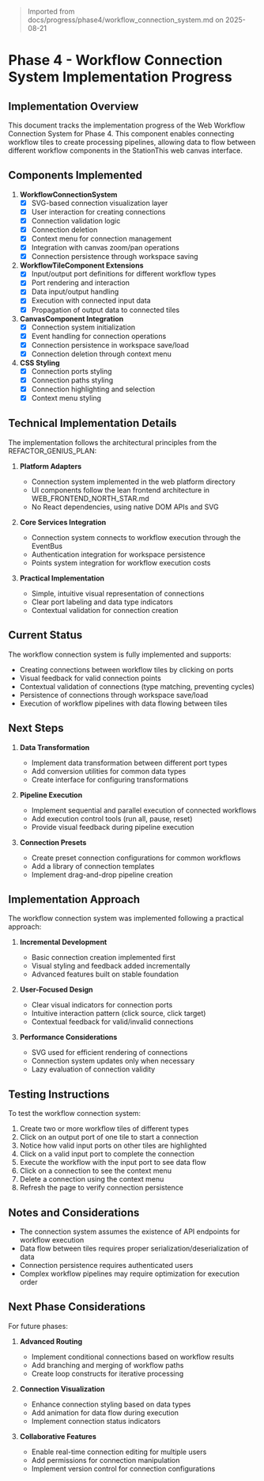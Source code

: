> Imported from docs/progress/phase4/workflow_connection_system.md on 2025-08-21

# Phase 4 - Workflow Connection System Implementation Progress

## Implementation Overview

This document tracks the implementation progress of the Web Workflow Connection System for Phase 4. This component enables connecting workflow tiles to create processing pipelines, allowing data to flow between different workflow components in the StationThis web canvas interface.

## Components Implemented

1. **WorkflowConnectionSystem**
   - [x] SVG-based connection visualization layer
   - [x] User interaction for creating connections
   - [x] Connection validation logic
   - [x] Connection deletion
   - [x] Context menu for connection management
   - [x] Integration with canvas zoom/pan operations
   - [x] Connection persistence through workspace saving

2. **WorkflowTileComponent Extensions**
   - [x] Input/output port definitions for different workflow types
   - [x] Port rendering and interaction
   - [x] Data input/output handling
   - [x] Execution with connected input data
   - [x] Propagation of output data to connected tiles

3. **CanvasComponent Integration**
   - [x] Connection system initialization
   - [x] Event handling for connection operations
   - [x] Connection persistence in workspace save/load
   - [x] Connection deletion through context menu

4. **CSS Styling**
   - [x] Connection ports styling
   - [x] Connection paths styling
   - [x] Connection highlighting and selection
   - [x] Context menu styling

## Technical Implementation Details

The implementation follows the architectural principles from the REFACTOR_GENIUS_PLAN:

1. **Platform Adapters**
   - Connection system implemented in the web platform directory
   - UI components follow the lean frontend architecture in WEB_FRONTEND_NORTH_STAR.md
   - No React dependencies, using native DOM APIs and SVG

2. **Core Services Integration**
   - Connection system connects to workflow execution through the EventBus
   - Authentication integration for workspace persistence
   - Points system integration for workflow execution costs

3. **Practical Implementation**
   - Simple, intuitive visual representation of connections
   - Clear port labeling and data type indicators
   - Contextual validation for connection creation

## Current Status

The workflow connection system is fully implemented and supports:

- Creating connections between workflow tiles by clicking on ports
- Visual feedback for valid connection points
- Contextual validation of connections (type matching, preventing cycles)
- Persistence of connections through workspace save/load
- Execution of workflow pipelines with data flowing between tiles

## Next Steps

1. **Data Transformation**
   - Implement data transformation between different port types
   - Add conversion utilities for common data types
   - Create interface for configuring transformations

2. **Pipeline Execution**
   - Implement sequential and parallel execution of connected workflows
   - Add execution control tools (run all, pause, reset)
   - Provide visual feedback during pipeline execution

3. **Connection Presets**
   - Create preset connection configurations for common workflows
   - Add a library of connection templates
   - Implement drag-and-drop pipeline creation

## Implementation Approach

The workflow connection system was implemented following a practical approach:

1. **Incremental Development**
   - Basic connection creation implemented first
   - Visual styling and feedback added incrementally
   - Advanced features built on stable foundation

2. **User-Focused Design**
   - Clear visual indicators for connection ports
   - Intuitive interaction pattern (click source, click target)
   - Contextual feedback for valid/invalid connections

3. **Performance Considerations**
   - SVG used for efficient rendering of connections
   - Connection system updates only when necessary
   - Lazy evaluation of connection validity

## Testing Instructions

To test the workflow connection system:

1. Create two or more workflow tiles of different types
2. Click on an output port of one tile to start a connection
3. Notice how valid input ports on other tiles are highlighted
4. Click on a valid input port to complete the connection
5. Execute the workflow with the input port to see data flow
6. Click on a connection to see the context menu
7. Delete a connection using the context menu
8. Refresh the page to verify connection persistence

## Notes and Considerations

- The connection system assumes the existence of API endpoints for workflow execution
- Data flow between tiles requires proper serialization/deserialization of data
- Connection persistence requires authenticated users
- Complex workflow pipelines may require optimization for execution order

## Next Phase Considerations

For future phases:

1. **Advanced Routing**
   - Implement conditional connections based on workflow results
   - Add branching and merging of workflow paths
   - Create loop constructs for iterative processing

2. **Connection Visualization**
   - Enhance connection styling based on data types
   - Add animation for data flow during execution
   - Implement connection status indicators

3. **Collaborative Features**
   - Enable real-time connection editing for multiple users
   - Add permissions for connection manipulation
   - Implement version control for connection configurations 